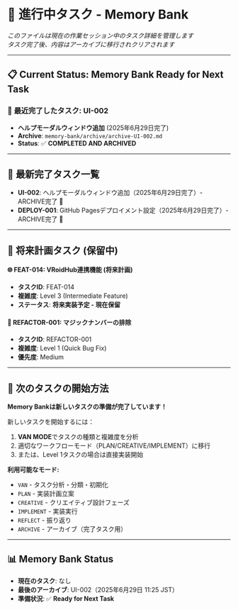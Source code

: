 # 🎯 **進行中タスク** - Memory Bank

_このファイルは現在の作業セッション中のタスク詳細を管理します_  
_タスク完了後、内容はアーカイブに移行されクリアされます_

---

## 📋 **Current Status**: Memory Bank Ready for Next Task

### 🎉 **最近完了したタスク: UI-002**
- **ヘルプモーダルウィンドウ追加** (2025年6月29日完了)
- **Archive**: `memory-bank/archive/archive-UI-002.md`
- **Status**: ✅ **COMPLETED AND ARCHIVED**

---

## 📌 **最新完了タスク一覧**
- **UI-002**: ヘルプモーダルウィンドウ追加（2025年6月29日完了）- ARCHIVE完了 🎉
- **DEPLOY-001**: GitHub Pagesデプロイメント設定（2025年6月29日完了）- ARCHIVE完了 🎉

---

## 📌 **将来計画タスク (保留中)**

#### 🌐 **FEAT-014: VRoidHub連携機能** (将来計画)
- **タスクID**: FEAT-014
- **複雑度**: Level 3 (Intermediate Feature)
- **ステータス**: **将来実装予定 - 現在保留**

#### 🔧 **REFACTOR-001: マジックナンバーの排除**
- **タスクID**: REFACTOR-001  
- **複雑度**: Level 1 (Quick Bug Fix)
- **優先度**: Medium

---

## 🎯 **次のタスクの開始方法**

**Memory Bankは新しいタスクの準備が完了しています！**

新しいタスクを開始するには：
1. **VAN MODE**でタスクの種類と複雑度を分析
2. 適切なワークフローモード（PLAN/CREATIVE/IMPLEMENT）に移行
3. または、Level 1タスクの場合は直接実装開始

**利用可能なモード:**
- `VAN` - タスク分析・分類・初期化
- `PLAN` - 実装計画立案
- `CREATIVE` - クリエイティブ設計フェーズ  
- `IMPLEMENT` - 実装実行
- `REFLECT` - 振り返り
- `ARCHIVE` - アーカイブ（完了タスク用）

---

## 📊 **Memory Bank Status**
- **現在のタスク**: なし
- **最後のアーカイブ**: UI-002（2025年6月29日 11:25 JST）
- **準備状況**: ✅ **Ready for Next Task** 